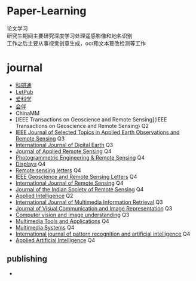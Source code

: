 # Paper-Learning
论文学习    
研究生期间主要研究深度学习处理遥感影像和地名识别  
工作之后主要从事视觉创意生成，ocr和文本篡改检测等工作

# journal
- [科研通](https://www.ablesci.com/journal/index?keywords=)
- [LetPub](https://www.letpub.com.cn/index.php?page=journalapp)
- [爱科学](https://www.iikx.com/sci/)
- [会伴](https://www.myhuiban.com/)
- ChinaMM
- [IEEE Transactions on Geoscience and Remote Sensing](IEEE Transactions on Geoscience and Remote Sensing) Q2
- [IEEE Journal of Selected Topics in Applied Earth Observations and Remote Sensing](https://www.letpub.com.cn/index.php?journalid=3336&page=journalapp&view=detail) Q3
- [International Journal of Digital Earth](http://www.letpub.com.cn/index.php?journalid=3717&page=journalapp&view=detail) Q3
- [Journal of Applied Remote Sensing](https://www.ablesci.com/journal/detail?id=DMlgx5) Q4
- [Photogrammetric Engineering & Remote Sensing](http://www.letpub.com.cn/index.php?journalid=6625&page=journalapp&view=detail) Q4
- [Displays](http://www.letpub.com.cn/index.php?journalid=2326&page=journalapp&view=detail) Q4
- [Remote sensing letters](https://www.ablesci.com/journal/detail?id=5NbnL5) Q4
- [IEEE Geoscience and Remote Sensing Letters](http://www.letpub.com.cn/index.php?journalid=3328&page=journalapp&view=detail) Q4
- [International Journal of Remote Sensing](http://www.letpub.com.cn/index.php?journalid=3875&page=journalapp&view=detail) Q4
- [Journal of the Indian Society of Remote  Sensing](http://www.letpub.com.cn/index.php?journalid=5302&page=journalapp&view=detail) Q4
- [Applied Intelligence](http://www.letpub.com.cn/index.php?journalid=737&page=journalapp&view=detail) Q2
- [International Journal of Multimedia Information Retrieval](http://www.letpub.com.cn/index.php?journalid=11260&page=journalapp&view=detail) Q3
- [Journal of Visual Communication and Image Representation](http://www.letpub.com.cn/index.php?journalid=5437&page=journalapp&view=detail) Q3
- [Computer vision and image understanding](http://www.letpub.com.cn/index.php?journalid=1998&page=journalapp&view=detail)   Q3
- [Multimedia Tools and Applications](http://www.letpub.com.cn/index.php?journalid=6012&page=journalapp&view=detail) Q4
- [Multimedia Systems](http://www.letpub.com.cn/index.php?journalid=6011&page=journalapp&view=detail) Q4
- [International journal of pattern recognition and artificial intelligence](http://www.letpub.com.cn/index.php?journalid=3842&page=journalapp&view=detail) Q4
- [Applied Artificial Intelligence](http://www.letpub.com.cn/index.php?journalid=718&page=journalapp&view=detail) Q4



## publishing

- 
